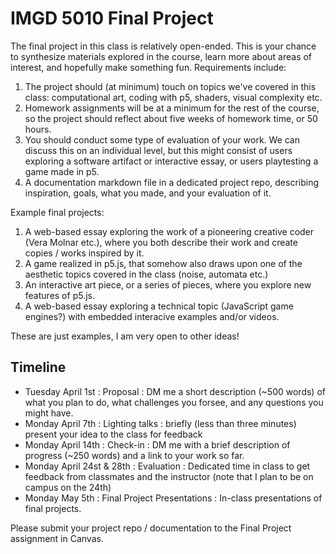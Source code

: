 # IMGD 5010 Final Project

The final project in this class is relatively open-ended. This is your chance to synthesize materials explored in the course, learn
more about areas of interest, and hopefully make something fun. Requirements include:

1. The project should (at minimum) touch on topics we've covered in this class: computational art, coding with p5, shaders, visual
complexity etc.
2. Homework assignments will be at a minimum for the rest of the course, so the project should reflect about five weeks of homework
time, or 50 hours.
3. You should conduct some type of evaluation of your work. We can discuss this on an individual level, but this might consist of
users exploring a software artifact or interactive essay, or users playtesting a game made in p5. 
4. A documentation markdown file in a dedicated project repo, describing inspiration, goals, what you made, and your evaluation of it.

Example final projects:
1. A web-based essay exploring the work of a pioneering creative coder (Vera Molnar etc.), where you both describe their work and create copies / works inspired
by it.
2. A game realized in p5.js, that somehow also draws upon one of the aesthetic topics covered in the class (noise, automata etc.)
3. An interactive art piece, or a series of pieces, where you explore new features of p5.js.
4. A web-based essay exploring a technical topic (JavaScript game engines?) with embedded interacive examples and/or videos.

These are just examples, I am very open to other ideas!

## Timeline
- Tuesday April 1st : Proposal : DM me a short description (~500 words) of what you plan to do, what challenges you forsee, and
any questions you might have.
- Monday April 7th : Lighting talks : briefly (less than three minutes) present your idea to the class for feedback
- Monday April 14th : Check-in : DM me with a brief description of progress (~250 words) and a link to your work so far.
- Monday April 24st & 28th : Evaluation : Dedicated time in class to get feedback from classmates and the instructor (note that I plan
to be on campus on the 24th)
- Monday May 5th : Final Project Presentations : In-class presentations of final projects.

Please submit your project repo / documentation to the Final Project assignment in Canvas.


